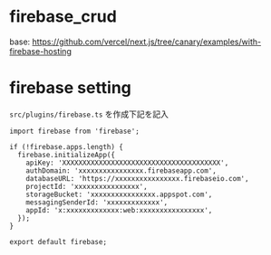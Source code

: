 # firebase_crud

base: https://github.com/vercel/next.js/tree/canary/examples/with-firebase-hosting

# firebase setting
`src/plugins/firebase.ts` を作成下記を記入
```
import firebase from 'firebase';

if (!firebase.apps.length) {
  firebase.initializeApp({
    apiKey: 'XXXXXXXXXXXXXXXXXXXXXXXXXXXXXXXXXXXXXXX',
    authDomain: 'xxxxxxxxxxxxxxxx.firebaseapp.com',
    databaseURL: 'https://xxxxxxxxxxxxxxxx.firebaseio.com',
    projectId: 'xxxxxxxxxxxxxxxx',
    storageBucket: 'xxxxxxxxxxxxxxxx.appspot.com',
    messagingSenderId: 'xxxxxxxxxxxxx',
    appId: 'x:xxxxxxxxxxxxx:web:xxxxxxxxxxxxxxxx',
  });
}

export default firebase;
```
